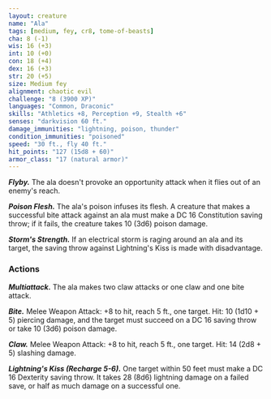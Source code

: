```yaml
---
layout: creature
name: "Ala"
tags: [medium, fey, cr8, tome-of-beasts]
cha: 8 (-1)
wis: 16 (+3)
int: 10 (+0)
con: 18 (+4)
dex: 16 (+3)
str: 20 (+5)
size: Medium fey
alignment: chaotic evil
challenge: "8 (3900 XP)"
languages: "Common, Draconic"
skills: "Athletics +8, Perception +9, Stealth +6"
senses: "darkvision 60 ft."
damage_immunities: "lightning, poison, thunder"
condition_immunities: "poisoned"
speed: "30 ft., fly 40 ft."
hit_points: "127 (15d8 + 60)"
armor_class: "17 (natural armor)"
---
```


***Flyby.*** The ala doesn't provoke an opportunity attack when it flies out of an enemy's reach.

***Poison Flesh.*** The ala's poison infuses its flesh. A creature that makes a successful bite attack against an ala must make a DC 16 Constitution saving throw; if it fails, the creature takes 10 (3d6) poison damage.

***Storm's Strength.*** If an electrical storm is raging around an ala and its target, the saving throw against Lightning's Kiss is made with disadvantage.

### Actions

***Multiattack.*** The ala makes two claw attacks or one claw and one bite attack.

***Bite.*** Melee Weapon Attack: +8 to hit, reach 5 ft., one target. Hit: 10 (1d10 + 5) piercing damage, and the target must succeed on a DC 16 saving throw or take 10 (3d6) poison damage.

***Claw.*** Melee Weapon Attack: +8 to hit, reach 5 ft., one target. Hit: 14 (2d8 + 5) slashing damage.

***Lightning's Kiss (Recharge 5-6).*** One target within 50 feet must make a DC 16 Dexterity saving throw. It takes 28 (8d6) lightning damage on a failed save, or half as much damage on a successful one.


